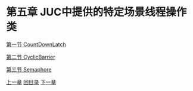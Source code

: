 # 第五章 JUC中提供的特定场景线程操作类

[第一节 CountDownLatch](verse01.html)

[第二节 CyclicBarrier](verse02.html)

[第三节 Semaphore](verse03.html)





[上一章](../chapter04/index.html) [回目录](../index.html) [下一章](../chapter06/index.html)